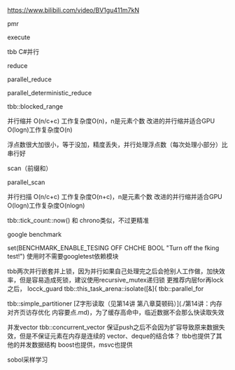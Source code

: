 https://www.bilibili.com/video/BV1gu411m7kN

pmr

execute

tbb
C#并行

reduce


parallel_reduce

parallel_deterministic_reduce

tbb::blocked_range

并行缩并 O(n/c+c) 工作复杂度O(n)，n是元素个数
改进的并行缩并适合GPU O(logn)工作复杂度O(n)


浮点数很大加很小，等于没加，精度丢失，并行处理浮点数（每次处理小部分）比串行好


scan（前缀和）

parallel_scan

并行扫描 O(n/c+c) 工作复杂度O(n+c)，n是元素个数
改进的并行缩并适合GPU O(logn)工作复杂度O(nlogn)

tbb::tick_count::now() 和 chrono类似，不过更精准



google benchmark

set(BENCHMARK_ENABLE_TESING OFF CHCHE BOOL "Turn off the fking test!")
使用时不需要googletest依赖模块

tbb两次并行嵌套并上锁，因为并行如果自己处理完之后会抢别人工作做，加快效率，但是容易造成死锁，建议使用recursive_mutex递归锁
更推荐内层for再lock之后，
locck_guard
tbb::this_task_arena::isolate([&]{
tbb::parallel_for

tbb::simple_partitioner [Z字形读取（见第14讲  第八章莫顿码）](./第14讲：内存对齐页访存优化 内容要点.md)，为了缓存高命中，临近数据不会那么快读取失效

并发vector
tbb::concurrent_vector 保证push之后不会因为扩容导致原来数据失效，但是不保证元素在内存是连续的
vector、deque的结合体？
tbb也提供了其他的并发数据结构
boost也提供，msvc也提供

sobol采样学习